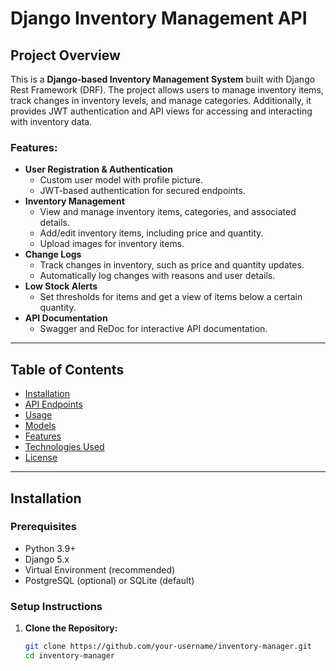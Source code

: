# Django Inventory Management API

## Project Overview
This is a **Django-based Inventory Management System** built with Django Rest Framework (DRF). The project allows users to manage inventory items, track changes in inventory levels, and manage categories. Additionally, it provides JWT authentication and API views for accessing and interacting with inventory data.

### Features:
- **User Registration & Authentication**
    - Custom user model with profile picture.
    - JWT-based authentication for secured endpoints.
- **Inventory Management**
    - View and manage inventory items, categories, and associated details.
    - Add/edit inventory items, including price and quantity.
    - Upload images for inventory items.
- **Change Logs**
    - Track changes in inventory, such as price and quantity updates.
    - Automatically log changes with reasons and user details.
- **Low Stock Alerts**
    - Set thresholds for items and get a view of items below a certain quantity.
- **API Documentation**
    - Swagger and ReDoc for interactive API documentation.

---

## Table of Contents
- [Installation](#installation)
- [API Endpoints](#api-endpoints)
- [Usage](#usage)
- [Models](#models)
- [Features](#features)
- [Technologies Used](#technologies-used)
- [License](#license)

---

## Installation

### Prerequisites
- Python 3.9+
- Django 5.x
- Virtual Environment (recommended)
- PostgreSQL (optional) or SQLite (default)
  
### Setup Instructions

1. **Clone the Repository:**
   ```bash
   git clone https://github.com/your-username/inventory-manager.git
   cd inventory-manager
